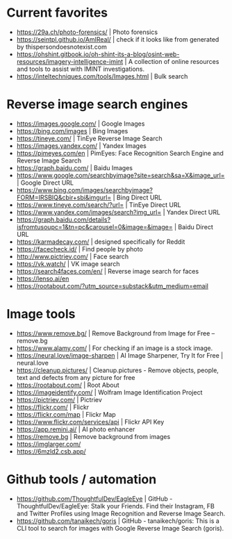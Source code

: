 # Current favorites
- https://29a.ch/photo-forensics/ | Photo forensics
- https://seintpl.github.io/AmIReal/ | check if it looks like from generated by thispersondoesnotexist.com
- https://ohshint.gitbook.io/oh-shint-its-a-blog/osint-web-resources/imagery-intelligence-imint | A collection of online resources and tools to assist with IMINT investigations.
- https://inteltechniques.com/tools/Images.html | Bulk search

# Reverse image search engines
- https://images.google.com/ | Google Images
- https://bing.com/images | Bing Images
- https://tineye.com/ | TinEye Reverse Image Search
- https://images.yandex.com/ | Yandex Images
- https://pimeyes.com/en | PimEyes: Face Recognition Search Engine and Reverse Image Search
- https://graph.baidu.com/ | Baidu Images
- https://www.google.com/searchbyimage?site=search&sa=X&image_url= | Google Direct URL
- https://www.bing.com/images/searchbyimage?FORM=IRSBIQ&cbir+sbi&imgurl= | Bing Direct URL
- https://www.tineye.com/search/?url= | TinEye Direct URL
- https://www.yandex.com/images/search?img_url= | Yandex Direct URL
- https://graph.baidu.com/details?isfromtusoupc=1&tn=pc&carousel=0&image=&image= | Baidu Direct URL
- https://karmadecay.com/ | designed specifically for Reddit
- https://facecheck.id/ | Find people by photo
- http://www.pictriev.com/ | Face search
- https://vk.watch/ | VK image search
- https://search4faces.com/en/ | Reverse image search for faces
- https://lenso.ai/en
- https://rootabout.com/?utm_source=substack&utm_medium=email
  
# Image tools
- https://www.remove.bg/ | Remove Background from Image for Free – remove.bg
- https://www.alamy.com/ | For checking if an image is a stock image.
- https://neural.love/image-sharpen | AI Image Sharpener, Try It for Free | neural.love
- https://cleanup.pictures/ | Cleanup.pictures - Remove objects, people, text and defects from any picture for free
- https://rootabout.com/ | Root About
- https://imageidentify.com/ | Wolfram Image Identification Project
- https://pictriev.com/ | Pictriev
- https://flickr.com/ | Flickr
- https://flickr.com/map | Flickr Map
- https://www.flickr.com/services/api | Flickr API Key
- https://app.remini.ai/ | AI photo enhancer
- https://remove.bg | Remove background from images
- https://imglarger.com/
- https://6mzld2.csb.app/


# Github tools / automation
- https://github.com/ThoughtfulDev/EagleEye | GitHub - ThoughtfulDev/EagleEye: Stalk your Friends. Find their Instagram, FB and Twitter Profiles using Image Recognition and Reverse Image Search.
- https://github.com/tanaikech/goris | GitHub - tanaikech/goris: This is a CLI tool to search for images with Google Reverse Image Search (goris).
